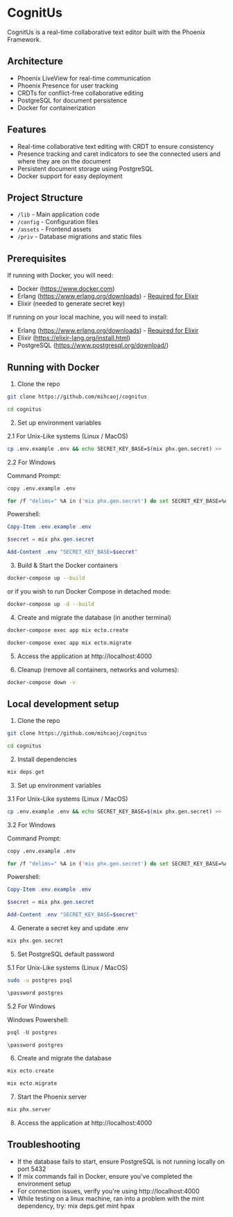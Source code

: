 # CognitUs

CognitUs is a real-time collaborative text editor built with the Phoenix Framework.

## Architecture

- Phoenix LiveView for real-time communication
- Phoenix Presence for user tracking
- CRDTs for conflict-free collaborative editing
- PostgreSQL for document persistence
- Docker for containerization

## Features

- Real-time collaborative text editing with CRDT to ensure consistency
- Presence tracking and caret indicators to see the connected users and where they are on the document
- Persistent document storage using PostgreSQL
- Docker support for easy deployment

## Project Structure
- `/lib` - Main application code
- `/config` - Configuration files
- `/assets` - Frontend assets
- `/priv` - Database migrations and static files

## Prerequisites

If running with Docker, you will need:
- Docker (https://www.docker.com)
- Erlang (https://www.erlang.org/downloads) - <u>Required for Elixir</u>
- Elixir (needed to generate secret key)

If running on your local machine, you will need to install:
- Erlang (https://www.erlang.org/downloads) - <u>Required for Elixir</u>
- Elixir (https://elixir-lang.org/install.html)
- PostgreSQL (https://www.postgresql.org/download/)

## Running with Docker

1. Clone the repo
```bash
git clone https://github.com/mihcaoj/cognitus
```
```bash
cd cognitus
```

2. Set up environment variables

2.1 For Unix-Like systems (Linux / MacOS)
```bash
cp .env.example .env && echo SECRET_KEY_BASE=$(mix phx.gen.secret) >> .env
```

2.2 For Windows

Command Prompt:
```bash
copy .env.example .env
```
```bash
for /f "delims=" %A in ('mix phx.gen.secret') do set SECRET_KEY_BASE=%A && echo SECRET_KEY_BASE=%A>>.env
```

Powershell:
```powershell
Copy-Item .env.example .env
```
```powershell
$secret = mix phx.gen.secret
```
```powershell
Add-Content .env "SECRET_KEY_BASE=$secret"
```

3. Build & Start the Docker containers
```bash
docker-compose up --build
```

or if you wish to run Docker Compose in detached mode:
```bash
docker-compose up -d --build
```

4. Create and migrate the database (in another terminal)
```bash
docker-compose exec app mix ecto.create
```
```bash
docker-compose exec app mix ecto.migrate
```

5. Access the application at http://localhost:4000

6. Cleanup (remove all containers, networks and volumes):
```bash
docker-compose down -v
```

## Local development setup

1. Clone the repo
```bash
git clone https://github.com/mihcaoj/cognitus
```
```bash
cd cognitus
```

2. Install dependencies
```elixir
mix deps.get
```

3. Set up environment variables

3.1 For Unix-Like systems (Linux / MacOS)
```bash
cp .env.example .env && echo SECRET_KEY_BASE=$(mix phx.gen.secret) >> .env
```

3.2 For Windows

Command Prompt:
```bash
copy .env.example .env
```
```bash
for /f "delims=" %A in ('mix phx.gen.secret') do set SECRET_KEY_BASE=%A && echo SECRET_KEY_BASE=%A>>.env
```

Powershell:
```powershell
Copy-Item .env.example .env
```
```powershell
$secret = mix phx.gen.secret
```
```powershell
Add-Content .env "SECRET_KEY_BASE=$secret"
```

4. Generate a secret key and update .env
```elixir
mix phx.gen.secret
```

5. Set PostgreSQL default password
   
5.1 For Unix-Like systems (Linux / MacOS)
```bash
sudo -u postgres psql
```
```bash
\password postgres
```

5.2 For Windows

Windows Powershell:
```powershell
psql -U postgres
```
```powershell
\password postgres
```

6. Create and migrate the database
```elixir
mix ecto.create
```
```elixir
mix ecto.migrate
```

7. Start the Phoenix server
```elixir
mix phx.server
```

8. Access the application at http://localhost:4000

## Troubleshooting
- If the database fails to start, ensure PostgreSQL is not running locally on port 5432
- If mix commands fail in Docker, ensure you've completed the environment setup
- For connection issues, verify you're using http://localhost:4000
- While testing on a linux machine, ran into a problem with the mint dependency, try: mix deps.get mint hpax
